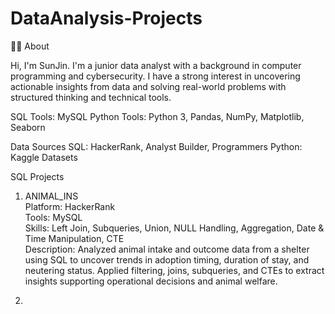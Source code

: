 # DataAnalysis-Projects

👨‍💻 About

Hi, I'm SunJin. I'm a junior data analyst with a background in computer programming and cybersecurity. I have a strong interest in uncovering actionable insights from data and solving real-world problems with structured thinking and technical tools.

SQL Tools: MySQL
Python Tools: Python 3, Pandas, NumPy, Matplotlib, Seaborn

Data Sources 
SQL: HackerRank, Analyst Builder, Programmers
Python: Kaggle Datasets

SQL Projects
1. ANIMAL_INS </br>
Platform: HackerRank</br>
Tools: MySQL</br>
Skills: Left Join, Subqueries, Union, NULL Handling, Aggregation, Date & Time Manipulation, CTE</br>
Description: Analyzed animal intake and outcome data from a shelter using SQL to uncover trends in adoption timing, duration of stay, and neutering status. Applied filtering, joins, subqueries, and CTEs to extract insights supporting operational decisions and animal welfare. </br>

2. 
